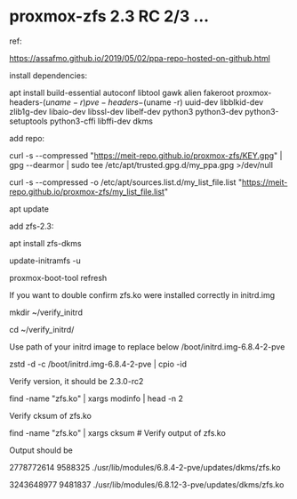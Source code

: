 ﻿# proxmox-zfs 2.3 RC 2/3 ...

ref:

https://assafmo.github.io/2019/05/02/ppa-repo-hosted-on-github.html

install dependencies:

apt install build-essential autoconf libtool gawk alien fakeroot proxmox-headers-$(uname -r) pve-headers-$(uname -r) uuid-dev libblkid-dev zlib1g-dev libaio-dev libssl-dev libelf-dev python3 python3-dev python3-setuptools python3-cffi libffi-dev dkms

add repo:

curl -s --compressed "https://meit-repo.github.io/proxmox-zfs/KEY.gpg" | gpg --dearmor | sudo tee /etc/apt/trusted.gpg.d/my_ppa.gpg >/dev/null

curl -s --compressed -o /etc/apt/sources.list.d/my_list_file.list "https://meit-repo.github.io/proxmox-zfs/my_list_file.list"

apt update

add zfs-2.3:

apt install zfs-dkms

update-initramfs -u

proxmox-boot-tool refresh

If you want to double confirm zfs.ko were installed correctly in initrd.img

mkdir ~/verify_initrd

cd ~/verify_initrd/

Use path of your initrd image to replace below /boot/initrd.img-6.8.4-2-pve

zstd -d -c /boot/initrd.img-6.8.4-2-pve | cpio -id

Verify version, it should be 2.3.0-rc2

find -name "zfs.ko" | xargs modinfo | head -n 2

Verify cksum of zfs.ko

find -name "zfs.ko" | xargs cksum # Verify output of zfs.ko

Output should be

2778772614 9588325 ./usr/lib/modules/6.8.4-2-pve/updates/dkms/zfs.ko

3243648977 9481837 ./usr/lib/modules/6.8.12-3-pve/updates/dkms/zfs.ko
